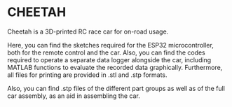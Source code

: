 # CHEETAH
Cheetah is a 3D-printed RC race car for on-road usage.

Here, you can find  the sketches required for the ESP32 microcontroller, both for the remote control and the car. Also, you can find the codes required to operate a separate data logger alongside the car, including MATLAB functions to evaluate the recorded data graphically. Furthermore, all files for printing are provided in .stl and .stp formats.

Also, you can find .stp files of the different part groups as well as of the full car assembly, as an aid in assembling the car.
